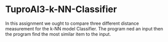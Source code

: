 # TuproAI3-k-NN-Classifier
In this assignment we ought to compare three different distance measurement for the k-NN model Classifier. The program ned an input then the program find the most similar item to the input. 
